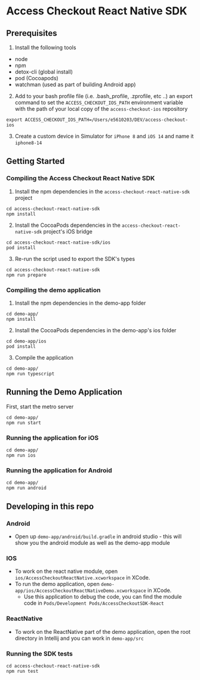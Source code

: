 # Access Checkout React Native SDK

## Prerequisites

1. Install the following tools
- node
- npm
- detox-cli (global install)
- pod (Cocoapods)
- watchman (used as part of building Android app)

2. Add to your bash profile file (i.e. .bash_profile, .zprofile, etc ..) an export command to set the `ACCESS_CHECKOUT_IOS_PATH` environment variable with the path of your local copy of the `access-checkout-ios` repository

```
export ACCESS_CHECKOUT_IOS_PATH=/Users/e5610203/DEV/access-checkout-ios
```

3. Create a custom device in Simulator for `iPhone 8` and `iOS 14` and name it `iphone8-14` 

## Getting Started

### Compiling the Access Checkout React Native SDK

1. Install the npm dependencies in the `access-checkout-react-native-sdk` project

```
cd access-checkout-react-native-sdk
npm install
```

2. Install the CocoaPods dependencies in the `access-checkout-react-native-sdk` project's iOS bridge

```
cd access-checkout-react-native-sdk/ios
pod install
```

3. Re-run the script used to export the SDK's types

```
cd access-checkout-react-native-sdk
npm run prepare
```

### Compiling the demo application

1. Install the npm dependencies in the demo-app  folder

```
cd demo-app/
npm install
```

2. Install the CocoaPods dependencies in the demo-app's ios folder

```
cd demo-app/ios
pod install
```

3. Compile the application

```
cd demo-app/
npm run typescript
```

## Running the Demo Application

First, start the metro server

```
cd demo-app/
npm run start
```

### Running the application for iOS

```
cd demo-app/
npm run ios
```

### Running the application for Android

```
cd demo-app/
npm run android
```

## Developing in this repo

### Android
* Open up `demo-app/android/build.gradle` in android studio - this will show you the android module as 
well as the demo-app module

### IOS
* To work on the react native module, open `ios/AccessCheckoutReactNative.xcworkspace` in XCode.
* To run the demo application, open `demo-app/ios/AccessCheckoutReactNativeDemo.xcworkspace` in XCode.
   * Use this application to debug the code, you can find the module code in `Pods/Development Pods/AccessCheckoutSDK-React`

### ReactNative
* To work on the ReactNative part of the demo application, open the root directory in Intellij and you can work in `demo-app/src`

### Running the SDK tests

```
cd access-checkout-react-native-sdk
npm run test
```
